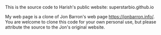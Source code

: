 This is the source code to Harish's public website: superstarbio.github.io 

My web page is a clone of Jon Barron's web page https://jonbarron.info/. You are welcome to clone this code for your own personal use, but please attribute the source to the Jon's original website.
